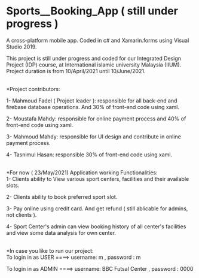 # Sports__Booking_App ( still under progress )

A cross-platform mobile app. Coded in c# and Xamarin.forms using Visual Studio 2019.

This project is still under progress and coded for our Integrated Design Project (IDP) course, at International islamic university Malaysia (IIUM).
Project duration is from 10/April/2021 until 10/June/2021.

<br />
*Project contributors:
<br />

1- Mahmoud Fadel ( Project leader ): responsible for all back-end and firebase database operations. And 30% of front-end code using xaml.

2- Moustafa Mahdy: responsible for online payment process and 40% of front-end code using xaml.

3- Mahmoud Mahdy: responsible for UI design and contribute in online payment process.

4- Tasnimul Hasan: responsible 30% of front-end code using xaml.


<br />
*For now ( 23/May/2021) Application working Functionalities:
<br />
1- Clients ability to View various sport centers, facilities and their available slots. 

2- Clients ability to book preferred sport slot. 

3- Pay online using credit card. And get refund ( still ablicable for admins, not clients ).

4- Sport Center's admin can view booking history of all center's facilities and view some data analysis for own center.


<br />
*In case you like to run our project: 
<br />
To login in as USER ====> username: m    , password : m

To login in as ADMIN ====> username: BBC Futsal Center    , password : 0000



